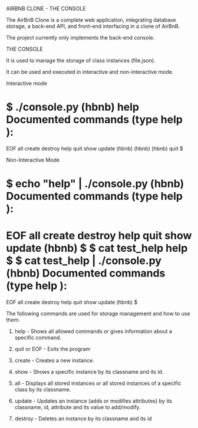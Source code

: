 AIRBNB CLONE - THE CONSOLE

The AirBnB Clone is a complete web application, integrating database storage, a back-end API, and front-end interfacing in a clone of AirBnB.

The project currently only implements the back-end console.

THE CONSOLE

It is used to manage the storage of class instances (file.json).

It can be used and executed in interactive and non-interactive mode.

Interactive mode

$ ./console.py
(hbnb) help
Documented commands (type help <topic>):
========================================
EOF  all  create  destroy  help  quit  show  update
(hbnb)
(hbnb)
(hbnb) quit
$


Non-Interactive Mode

$ echo "help" | ./console.py
(hbnb)
Documented commands (type help <topic>):
========================================
EOF  all  create  destroy  help  quit  show  update
(hbnb)
$
$ cat test_help
help
$
$ cat test_help | ./console.py
(hbnb)
Documented commands (type help <topic>):
========================================
EOF  all  create  destroy  help  quit  show  update
(hbnb)
$ 

The following commands are used for storage management and how to use them.
1. help - Shows all allowed commands or gives information about a specific command.

2. quit or EOF - Exits the program

3. create - Creates a new instance.

4. show - Shows a specific instance by its classname and its id.

5. all - Displays all stored instances or all stored instances of a specific class by its classname.

6. update - Updates an instance (adds or modifies attributes) by its classname, id, attribute and its value to add/modify.

7. destroy - Deletes an instance by its classname and its id
